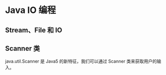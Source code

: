 # Java IO 编程

## Stream、File 和 IO



## Scanner 类

java.util.Scanner 是 Java5 的新特征，我们可以通过 Scanner 类来获取用户的输入。

